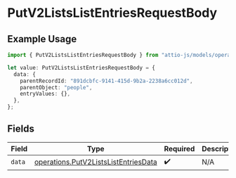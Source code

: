 # PutV2ListsListEntriesRequestBody

## Example Usage

```typescript
import { PutV2ListsListEntriesRequestBody } from "attio-js/models/operations";

let value: PutV2ListsListEntriesRequestBody = {
  data: {
    parentRecordId: "891dcbfc-9141-415d-9b2a-2238a6cc012d",
    parentObject: "people",
    entryValues: {},
  },
};
```

## Fields

| Field                                                                                        | Type                                                                                         | Required                                                                                     | Description                                                                                  |
| -------------------------------------------------------------------------------------------- | -------------------------------------------------------------------------------------------- | -------------------------------------------------------------------------------------------- | -------------------------------------------------------------------------------------------- |
| `data`                                                                                       | [operations.PutV2ListsListEntriesData](../../models/operations/putv2listslistentriesdata.md) | :heavy_check_mark:                                                                           | N/A                                                                                          |